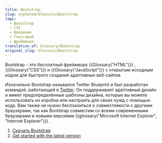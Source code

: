 ```yaml
---
title: Bootstrap
slug: orphaned/Glossary/Bootstrap
tags:
  - Bootstrap
  - CSS
  - Введение
  - Глоссарий
  - фреймворк
translation_of: Glossary/Bootstrap
original_slug: Glossary/Bootstrap
---
```


Bootstrap - это бесплатный фреймворк {{Glossary("HTML")}} , {{Glossary("CSS")}} и {{Glossary("JavaScript")}} с открытым исходным кодом для быстрого создания адаптивных веб-сайтов.

Изначально Bootstrap назывался Twitter Blueprint и был разработан командой, работающей в [Twitter](https://twitter.com/). Он поддерживает адаптивный дизайн и имеет предопределённые шаблоны дизайна, которые вы можете использовать из коробки или настроить для своих нужд с помощью кода. Вам также не нужно беспокоиться о совместимости с другими браузерами, так как Bootstrap совместим со всеми современными браузерами и новыми версиями {{glossary("Microsoft Internet Explorer", "Internet Explorer")}} .

1. [Скачать Bootstrap](https://getbootstrap.com/)
2. [Get started with the latest version](https://www.w3schools.com/bootstrap4/bootstrap_get_started.asp)
